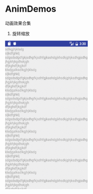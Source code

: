 # AnimDemos
动画效果合集

1. 旋转缩放
<img src="/screenshots/iOSTaoBaoProductDetails.gif" alt="screenshot" title="screenshot" width="270" height="486" />
